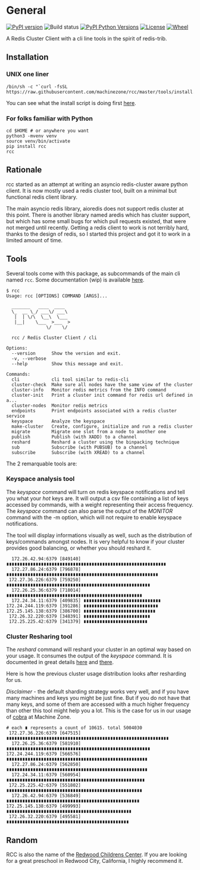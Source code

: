 # General

[![PyPI version](https://badge.fury.io/py/rcc.svg)](https://badge.fury.io/py/rcc)
![Build status](https://github.com/machinezone/rcc/workflows/unittest/badge.svg)
[![PyPI Python Versions](https://img.shields.io/pypi/pyversions/rcc.svg)](https://img.shields.io/pypi/pyversions/rcc)
[![License](https://img.shields.io/pypi/l/rcc.svg)](https://img.shields.io/pypi/l/rcc)
[![Wheel](https://img.shields.io/pypi/wheel/rcc.svg)](https://img.shields.io/pypi/wheel/rcc)

A Redis Cluster Client with a cli line tools in the spirit of redis-trib.

## Installation

### UNIX one liner

```
/bin/sh -c "`curl -fsSL https://raw.githubusercontent.com/machinezone/rcc/master/tools/install.sh`"
```

You can see what the install script is doing first [here](https://github.com/machinezone/rcc/blob/master/tools/install.sh).

### For folks familiar with Python

```
cd $HOME # or anywhere you want
python3 -mvenv venv
source venv/bin/activate
pip install rcc
rcc
```

## Rationale

rcc started as an attempt at writing an asyncio redis-cluster aware python client. It is now mostly used a redis cluster tool, built on a minimal but functional redis client library.

The main asyncio redis library, aioredis does not support redis cluster at this point. There is another library named aredis which has cluster support, but which has some small bugs for which pull requests existed, that were not merged until recently. Getting a redis client to work is not terribly hard, thanks to the design of redis, so I started this project and got it to work in a limited amount of time.

## Tools

Several tools come with this package, as subcommands of the main cli named `rcc`. Some documentation (wip) is available [here](https://machinezone.github.io/rcc/).

```
$ rcc
Usage: rcc [OPTIONS] COMMAND [ARGS]...

  _______   ____  ____
  \_  __ \_/ ___\/ ___\
   |  | \/\  \__\  \___
   |__|    \___  >___  >
               \/    \/

  rcc / Redis Cluster Client / cli

Options:
  --version      Show the version and exit.
  -v, --verbose
  --help         Show this message and exit.

Commands:
  cli            cli tool similar to redis-cli
  cluster-check  Make sure all nodes have the same view of the cluster
  cluster-info   Monitor redis metrics from the INFO command
  cluster-init   Print a cluster init command for redis url defined in a...
  cluster-nodes  Monitor redis metrics
  endpoints      Print endpoints associated with a redis cluster service
  keyspace       Analyze the keyspace
  make-cluster   Create, configure, initialize and run a redis cluster
  migrate        Migrate one slot from a node to another one
  publish        Publish (with XADD) to a channel
  reshard        Reshard a cluster using the binpacking technique
  sub            Subscribe (with PUBSUB) to a channel
  subscribe      Subscribe (with XREAD) to a channel
```

The 2 remarquable tools are:

### Keyspace analysis tool

The *keyspace* command will turn on redis keyspace notifications and tell you what your _hot_ keys are. It will output a csv file containing a list of keys accessed by commands, with a weight representing their access frequency. The *keyspace* command can also parse the output of the *MONITOR* command with the -m option, which will not require to enable keyspace notifications.

The tool will display informations visually as well, such as the distribution of keys/commands amongst nodes. It is very helpful to know if your cluster provides good balancing, or whether you should reshard it.

```
  172.26.42.94:6379 [849140] ∎∎∎∎∎∎∎∎∎∎∎∎∎∎∎∎∎∎∎∎∎∎∎∎∎∎∎∎∎∎∎∎∎∎∎∎∎∎∎∎∎∎∎∎∎∎∎∎∎∎∎∎∎∎∎∎∎∎∎∎
  172.27.86.24:6379 [796878] ∎∎∎∎∎∎∎∎∎∎∎∎∎∎∎∎∎∎∎∎∎∎∎∎∎∎∎∎∎∎∎∎∎∎∎∎∎∎∎∎∎∎∎∎∎∎∎∎∎∎∎∎∎∎∎∎∎
 172.27.36.226:6379 [759250] ∎∎∎∎∎∎∎∎∎∎∎∎∎∎∎∎∎∎∎∎∎∎∎∎∎∎∎∎∎∎∎∎∎∎∎∎∎∎∎∎∎∎∎∎∎∎∎∎∎∎∎∎∎∎
  172.26.25.36:6379 [718014] ∎∎∎∎∎∎∎∎∎∎∎∎∎∎∎∎∎∎∎∎∎∎∎∎∎∎∎∎∎∎∎∎∎∎∎∎∎∎∎∎∎∎∎∎∎∎∎∎∎∎∎
  172.24.34.11:6379 [409835] ∎∎∎∎∎∎∎∎∎∎∎∎∎∎∎∎∎∎∎∎∎∎∎∎∎∎∎∎∎
172.24.244.119:6379 [391286] ∎∎∎∎∎∎∎∎∎∎∎∎∎∎∎∎∎∎∎∎∎∎∎∎∎∎∎∎
172.25.145.138:6379 [386700] ∎∎∎∎∎∎∎∎∎∎∎∎∎∎∎∎∎∎∎∎∎∎∎∎∎∎∎
 172.26.32.220:6379 [348391] ∎∎∎∎∎∎∎∎∎∎∎∎∎∎∎∎∎∎∎∎∎∎∎∎∎
 172.25.225.42:6379 [341379] ∎∎∎∎∎∎∎∎∎∎∎∎∎∎∎∎∎∎∎∎∎∎∎∎
```

### Cluster Resharing tool

The *reshard* command will reshard your cluster in an optimal way based on your usage. It consumes the output of the *keyspace* command. It is documented in great details [here](https://machinezone.github.io/rcc/binpacking/) and [there](https://machinezone.github.io/rcc/resharding/).

Here is how the previous cluster usage distribution looks after resharding for us.

*Disclaimer* - the default sharding strategy works very well, and if you have many machines and keys you might be just fine. But if you do not have that many keys, and some of them are accessed with a much higher frequency than other this tool might help you a lot. This is the case for us in our usage of [cobra](https://github.com/machinezone/cobra) at Machine Zone.

```
# each ∎ represents a count of 10615. total 5004030
 172.27.36.226:6379 [647515] ∎∎∎∎∎∎∎∎∎∎∎∎∎∎∎∎∎∎∎∎∎∎∎∎∎∎∎∎∎∎∎∎∎∎∎∎∎∎∎∎∎∎∎∎∎∎∎∎∎∎∎∎∎∎∎∎∎∎∎∎∎
  172.26.25.36:6379 [581910] ∎∎∎∎∎∎∎∎∎∎∎∎∎∎∎∎∎∎∎∎∎∎∎∎∎∎∎∎∎∎∎∎∎∎∎∎∎∎∎∎∎∎∎∎∎∎∎∎∎∎∎∎∎∎
172.24.244.119:6379 [566576] ∎∎∎∎∎∎∎∎∎∎∎∎∎∎∎∎∎∎∎∎∎∎∎∎∎∎∎∎∎∎∎∎∎∎∎∎∎∎∎∎∎∎∎∎∎∎∎∎∎∎∎∎∎
  172.27.86.24:6379 [562850] ∎∎∎∎∎∎∎∎∎∎∎∎∎∎∎∎∎∎∎∎∎∎∎∎∎∎∎∎∎∎∎∎∎∎∎∎∎∎∎∎∎∎∎∎∎∎∎∎∎∎∎∎∎
  172.24.34.11:6379 [560954] ∎∎∎∎∎∎∎∎∎∎∎∎∎∎∎∎∎∎∎∎∎∎∎∎∎∎∎∎∎∎∎∎∎∎∎∎∎∎∎∎∎∎∎∎∎∎∎∎∎∎∎∎
 172.25.225.42:6379 [551802] ∎∎∎∎∎∎∎∎∎∎∎∎∎∎∎∎∎∎∎∎∎∎∎∎∎∎∎∎∎∎∎∎∎∎∎∎∎∎∎∎∎∎∎∎∎∎∎∎∎∎∎
  172.26.42.94:6379 [536849] ∎∎∎∎∎∎∎∎∎∎∎∎∎∎∎∎∎∎∎∎∎∎∎∎∎∎∎∎∎∎∎∎∎∎∎∎∎∎∎∎∎∎∎∎∎∎∎∎∎∎
172.25.145.138:6379 [499993] ∎∎∎∎∎∎∎∎∎∎∎∎∎∎∎∎∎∎∎∎∎∎∎∎∎∎∎∎∎∎∎∎∎∎∎∎∎∎∎∎∎∎∎∎∎∎∎
 172.26.32.220:6379 [495581] ∎∎∎∎∎∎∎∎∎∎∎∎∎∎∎∎∎∎∎∎∎∎∎∎∎∎∎∎∎∎∎∎∎∎∎∎∎∎∎∎∎∎∎∎∎∎
```

## Random

RCC is also the name of the [Redwood Childrens Center](http://redwoodchildrenscenter.com/). If you are looking for a great preschool in Redwood City, California, I highly recommend it.
